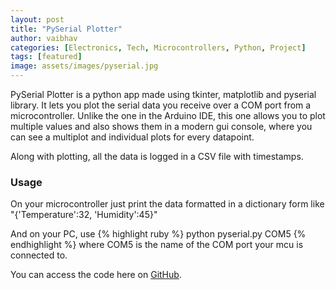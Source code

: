 ```yaml
---
layout: post
title: "PySerial Plotter"
author: vaibhav
categories: [Electronics, Tech, Microcontrollers, Python, Project]
tags: [featured]
image: assets/images/pyserial.jpg
---
```

PySerial Plotter is a python app made using tkinter, matplotlib and pyserial library. It lets you plot the serial data you receive over a COM port from a microcontroller. Unlike the one in the Arduino IDE, this one allows you to plot multiple values and also shows them in a modern gui console, where you can see a multiplot and individual plots for every datapoint.

Along with plotting, all the data is logged in a CSV file with timestamps.

### Usage 
On your microcontroller just print the data formatted in a dictionary form like "{'Temperature':32, 'Humidity':45}"

And on your PC, use 
{% highlight ruby %}
python pyserial.py COM5 
{% endhighlight %}
where COM5 is the name of the COM port your mcu is connected to.

You can access the code here on [GitHub][github].

[github]: https://github.com/vaibhavdevnani7/python_tkinter_serial-plotter
